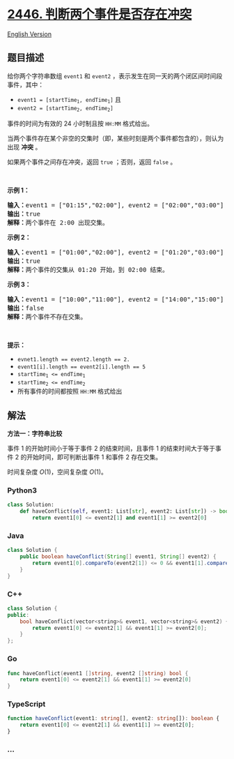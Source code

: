 # [2446. 判断两个事件是否存在冲突](https://leetcode.cn/problems/determine-if-two-events-have-conflict)

[English Version](/solution/2400-2499/2446.Determine%20if%20Two%20Events%20Have%20Conflict/README_EN.md)

## 题目描述

<!-- 这里写题目描述 -->

<p>给你两个字符串数组 <code>event1</code> 和&nbsp;<code>event2</code>&nbsp;，表示发生在同一天的两个闭区间时间段事件，其中：</p>

<ul>
	<li><code>event1 = [startTime<sub>1</sub>, endTime<sub>1</sub>]</code> 且</li>
	<li><code>event2 = [startTime<sub>2</sub>, endTime<sub>2</sub>]</code></li>
</ul>

<p>事件的时间为有效的 24 小时制且按&nbsp;<code>HH:MM</code>&nbsp;格式给出。</p>

<p>当两个事件存在某个非空的交集时（即，某些时刻是两个事件都包含的），则认为出现 <strong>冲突</strong>&nbsp;。</p>

<p>如果两个事件之间存在冲突，返回&nbsp;<code>true</code><em>&nbsp;</em>；否则，返回<em>&nbsp;</em><code>false</code> 。</p>

<p>&nbsp;</p>

<p><b>示例 1：</b></p>

<pre>
<b>输入：</b>event1 = ["01:15","02:00"], event2 = ["02:00","03:00"]
<b>输出：</b>true
<b>解释：</b>两个事件在 2:00 出现交集。
</pre>

<p><b>示例 2：</b></p>

<pre>
<b>输入：</b>event1 = ["01:00","02:00"], event2 = ["01:20","03:00"]
<b>输出：</b>true
<b>解释：</b>两个事件的交集从 01:20 开始，到 02:00 结束。
</pre>

<p><strong>示例 3：</strong></p>

<pre>
<b>输入：</b>event1 = ["10:00","11:00"], event2 = ["14:00","15:00"]
<b>输出：</b>false
<b>解释：</b>两个事件不存在交集。
</pre>

<p>&nbsp;</p>

<p><b>提示：</b></p>

<ul>
	<li><code>evnet1.length == event2.length == 2.</code></li>
	<li><code>event1[i].length == event2[i].length == 5</code></li>
	<li><code>startTime<sub>1</sub> &lt;= endTime<sub>1</sub></code></li>
	<li><code>startTime<sub>2</sub> &lt;= endTime<sub>2</sub></code></li>
	<li>所有事件的时间都按照&nbsp;<code>HH:MM</code>&nbsp;格式给出</li>
</ul>

## 解法

<!-- 这里可写通用的实现逻辑 -->

**方法一：字符串比较**

事件 1 的开始时间小于等于事件 2 的结束时间，且事件 1 的结束时间大于等于事件 2 的开始时间，即可判断出事件 1 和事件 2 存在交集。

时间复杂度 $O(1)$，空间复杂度 $O(1)$。

<!-- tabs:start -->

### **Python3**

<!-- 这里可写当前语言的特殊实现逻辑 -->

```python
class Solution:
    def haveConflict(self, event1: List[str], event2: List[str]) -> bool:
        return event1[0] <= event2[1] and event1[1] >= event2[0]
```

### **Java**

<!-- 这里可写当前语言的特殊实现逻辑 -->

```java
class Solution {
    public boolean haveConflict(String[] event1, String[] event2) {
        return event1[0].compareTo(event2[1]) <= 0 && event1[1].compareTo(event2[0]) >= 0;
    }
}
```

### **C++**

```cpp
class Solution {
public:
    bool haveConflict(vector<string>& event1, vector<string>& event2) {
        return event1[0] <= event2[1] && event1[1] >= event2[0];
    }
};
```

### **Go**

```go
func haveConflict(event1 []string, event2 []string) bool {
    return event1[0] <= event2[1] && event1[1] >= event2[0]
}
```

### **TypeScript**

```ts
function haveConflict(event1: string[], event2: string[]): boolean {
    return event1[0] <= event2[1] && event1[1] >= event2[0];
}
```

### **...**

```

```

<!-- tabs:end -->
